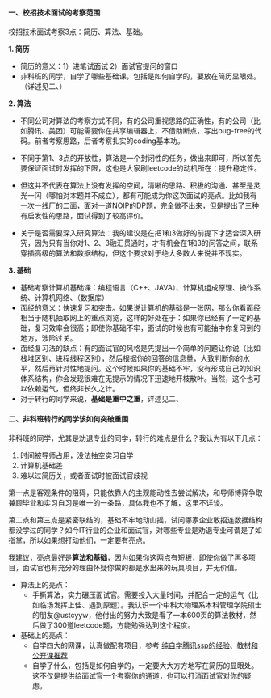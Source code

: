 #### 一、校招技术面试的考察范围
校招技术面试考察3点：简历、算法、基础。

**1. 简历**

* 简历的意义：1）进笔试面试    2）面试官提问的窗口
* 非科班的同学，自学了哪些基础课，包括是如何自学的，要放在简历显眼处。（详述见二、）

**2. 算法**

* 不同公司对算法的考察方式不同，有的公司重视思路的正确性，有的公司（比如腾讯、美团）可能需要你在共享编辑器上，不借助断点，写出bug-free的代码。前者考察思路，后者考察扎实的coding基本功。

* 不同于第1、3点的开放性，算法是一个封闭性的任务，做出来即可，所以首先要保证面试时发挥的下限，这也是大家刷leetcode的动机所在：提升稳定性。

* 但这并不代表在算法上没有发挥的空间，清晰的思路、积极的沟通、甚至是灵光一闪（哪怕对本题并不成立），都有可能成为你这次面试的亮点。比如我有一次一线厂的二面，面对一道NOIP的DP题，完全做不出来，但是提出了三种有启发性的思路，面试得到了较高评价。

* 关于是否需要深入研究算法：我的建议是在把1和3做好的前提下才适合深入研究，因为只有当你对1、2、3融汇贯通时，才有机会在1和3的问答之间，联系穿插高级的算法和数据结构，但这个要求对于绝大多数人来说并不现实。

**3. 基础**
* 基础考察计算机基础课：编程语言（C++、JAVA）、计算机组成原理、操作系统、计算机网络、（数据库）
* 面经的意义：快速复习和突击。如果说计算机的基础是一张网，那么你看面经相当于随机抽取网上的重点浏览，这样的好处在于：如果你已经有了一定的基础，复习效率会很高；即使你基础不牢，面试的时候也有可能抽中你复习到的地方，涉险过关。
* 面经复习法的缺点：有的面试官的风格是先提出一个简单的问题让你说（比如栈堆区别、进程线程区别），然后根据你的回答的信息量，大致判断你的水平，然后再针对性地提问。这个时候如果你的基础不牢，没有形成自己的知识体系结构，你会发现很难在无提示的情况下迅速地开枝散叶。当然，这个也可以依赖运气，但终非长久之计。
* 对于转行的同学来说，**基础是重中之重**，详述见二、

#### 二、非科班转行的同学该如何突破重围
非科班的同学，尤其是劝退专业的同学，转行的难点是什么？我认为有以下几点：

1. 时间被导师占用，没法抽空实习自学
2. 计算机基础差
3. 难以过简历关，或者面试时被面试官歧视

第一点是客观条件的阻碍，只能依靠人的主观能动性去尝试解决，和导师博弈争取兼顾毕业和实习自习是唯一的一条路，具体我也不了解，这里不详谈。

第二点和第三点是紧密联结的，基础不牢地动山摇，试问哪家企业敢招连数据结构都没学过的同学？如今IT行业的企业和面试官，对哪些专业是劝退专业可谓是了如指掌，所以如果想打动他们，一定要有亮点。

我建议，亮点最好是**算法和基础**，因为如果你这两点有短板，即使你做了再多项目，面试官也有充分的理由怀疑你做的都是水出来的玩具项目，并无价值。

* 算法上的亮点：
  * 手撕算法，实力碾压面试官。需要投入大量时间，并配合一定的运气（比如临场发挥上佳、遇到原题）。我认识一个中科大物理系本科管理学院硕士的朋友@ustcyyw，他付出的努力大致是看了一本600页的算法教材，然后做了300道leetcode题，方能勉强达到这个程度。
* 基础上的亮点：
  * 自学四大的网课，认真做配套项目，参考 [纯自学腾讯ssp的经验](https://www.zhihu.com/question/356351510/answer/1148885728)、[教材和公开课推荐](https://teachyourselfcs.com/)
  * 自学了什么，包括是如何自学的，一定要大大方方地写在简历的显眼处。这不仅是提供给面试官一个考察你的通道，也可以打消面试官对你的疑虑。


